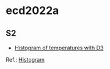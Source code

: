 # ecd2022a
## S2
- [Histogram of temperatures with D3](https://hmreumann.github.io/ecd2022a/dist/histogram.html)

Ref.: [Histogram](https://observablehq.com/@d3/histogram)
